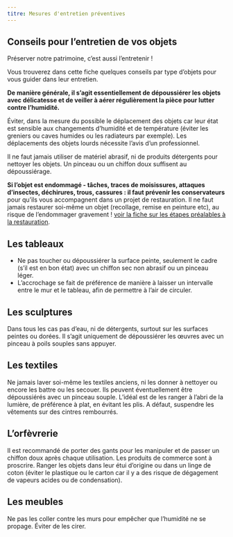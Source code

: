 ```yaml
---
titre: Mesures d'entretien préventives
---
```


## Conseils pour l’entretien de vos objets

Préserver notre patrimoine, c’est aussi l’entretenir !

Vous trouverez dans cette fiche quelques conseils par type d’objets pour vous guider dans leur entretien.

**De manière générale, il s’agit essentiellement de dépoussiérer les objets avec délicatesse et de veiller à aérer régulièrement la pièce pour lutter contre l’humidité.**

Éviter, dans la mesure du possible le déplacement des objets car leur état est sensible aux changements d’humidité et de température (éviter les greniers ou caves humides ou les radiateurs par exemple).
Les déplacements des objets lourds nécessite l’avis d’un professionnel.

Il ne faut jamais utiliser de matériel abrasif, ni de produits détergents pour nettoyer les objets.
Un pinceau ou un chiffon doux suffisent au dépoussiérage.

**Si l’objet est endommagé - tâches, traces de moisissures, attaques d’insectes, déchirures, trous, cassures : il faut prévenir les conservateurs** pour qu’ils vous accompagnent dans un projet de restauration.
Il ne faut jamais restaurer soi-même un objet (recollage, remise en peinture etc), au risque de l’endommager gravement ! [voir la fiche sur les étapes préalables à la restauration](/fiches/restauration).

## Les tableaux

- Ne pas toucher ou dépoussiérer la surface peinte, seulement le cadre (s’il est en bon état) avec un chiffon sec non abrasif ou un pinceau léger.
- L’accrochage se fait de préférence de manière à laisser un intervalle entre le mur et le tableau, afin de permettre à l’air de circuler.

## Les sculptures

Dans tous les cas pas d’eau, ni de détergents, surtout sur les surfaces peintes ou dorées.
Il s’agit uniquement de dépoussiérer les œuvres avec un pinceau à poils souples sans appuyer.

## Les textiles

Ne jamais laver soi-même les textiles anciens, ni les donner à nettoyer ou encore les battre ou les secouer.
Ils peuvent éventuellement être dépoussiérés avec un pinceau souple.
L’idéal est de les ranger à l’abri de la lumière, de préférence à plat, en évitant les plis.
A défaut, suspendre les vêtements sur des cintres rembourrés.

## L’orfèvrerie

Il est recommandé de porter des gants pour les manipuler et de passer un chiffon doux après chaque utilisation.
Les produits de commerce sont à proscrire.
Ranger les objets dans leur étui d’origine ou dans un linge de coton (éviter le plastique ou le carton car il y a des risque de dégagement de vapeurs acides ou de condensation).

## Les meubles

Ne pas les coller contre les murs pour empêcher que l’humidité ne se propage.
Éviter de les cirer.

